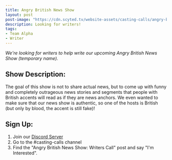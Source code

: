 ```yaml
---
title: Angry British News Show
layout: post
post-image: "https://cdn.scyted.tv/website-assets/casting-calls/angry-british-news-show.jpg"
description: Looking for writers!
tags:
- Team Alpha
- Writer
---
```


*We're looking for writers to help write our upcoming Angry British News Show (temporary name).*

## Show Description:

The goal of this show is not to share actual news, but to come up with funny and completely outrageous news stories and segments that people with British accents will read as if they are news anchors. We even wanted to make sure that our news show is authentic, so one of the hosts is British (but only by blood, the accent is still fake)!

## Sign Up:
1. Join our [Discord Server](https://discord.gg/yrr7tEJNDr)
2. Go to the #casting-calls channel
3. Find the "Angry British News Show: Writers Call" post and say "I'm Interested".